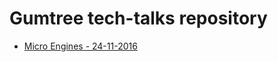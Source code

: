# Gumtree tech-talks repository

- [Micro Engines - 24-11-2016](https://gumtreeuk.github.io/presentations/gumtree-tech-talks/microengines-241116/index.html)